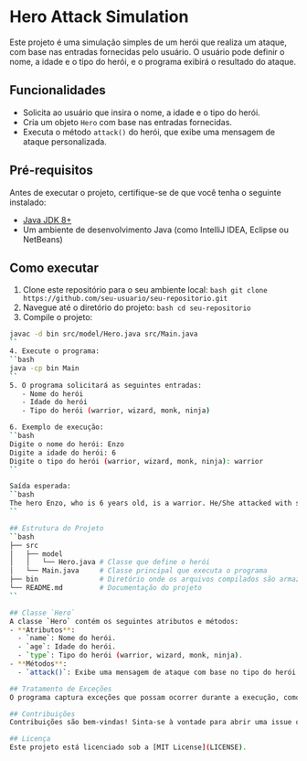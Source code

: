 # Hero Attack Simulation

Este projeto é uma simulação simples de um herói que realiza um ataque, com base nas entradas fornecidas pelo usuário. O usuário pode definir o nome, a idade e o tipo do herói, e o programa exibirá o resultado do ataque.

## Funcionalidades
- Solicita ao usuário que insira o nome, a idade e o tipo do herói.
- Cria um objeto `Hero` com base nas entradas fornecidas.
- Executa o método `attack()` do herói, que exibe uma mensagem de ataque personalizada.

## Pré-requisitos
Antes de executar o projeto, certifique-se de que você tenha o seguinte instalado:
- [Java JDK 8+](https://www.oracle.com/java/technologies/javase-jdk11-downloads.html)
- Um ambiente de desenvolvimento Java (como IntelliJ IDEA, Eclipse ou NetBeans)

## Como executar
1. Clone este repositório para o seu ambiente local:
``bash
git clone https://github.com/seu-usuario/seu-repositorio.git
``
2. Navegue até o diretório do projeto:
``bash
cd seu-repositorio
``
3. Compile o projeto:
```bash
javac -d bin src/model/Hero.java src/Main.java
``
4. Execute o programa:
``bash
java -cp bin Main
``
5. O programa solicitará as seguintes entradas:
   - Nome do herói
   - Idade do herói
   - Tipo do herói (warrior, wizard, monk, ninja)

6. Exemplo de execução:
``bash
Digite o nome do herói: Enzo
Digite a idade do herói: 6
Digite o tipo do herói (warrior, wizard, monk, ninja): warrior
``

Saída esperada:
``bash
The hero Enzo, who is 6 years old, is a warrior. He/She attacked with sword.
``

## Estrutura do Projeto
``bash
├── src
│   ├── model
│   │   └── Hero.java # Classe que define o herói
│   └── Main.java     # Classe principal que executa o programa
├── bin               # Diretório onde os arquivos compilados são armazenados
└── README.md         # Documentação do projeto
``

## Classe `Hero`
A classe `Hero` contém os seguintes atributos e métodos:
- **Atributos**:
  - `name`: Nome do herói.
  - `age`: Idade do herói.
  - `type`: Tipo do herói (warrior, wizard, monk, ninja).
- **Métodos**:
  - `attack()`: Exibe uma mensagem de ataque com base no tipo do herói.

## Tratamento de Exceções
O programa captura exceções que possam ocorrer durante a execução, como entradas inválidas, e exibe uma mensagem de erro apropriada.

## Contribuições
Contribuições são bem-vindas! Sinta-se à vontade para abrir uma issue ou enviar um pull request.

## Licença
Este projeto está licenciado sob a [MIT License](LICENSE).